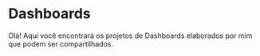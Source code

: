 # Dashboards
Olá! Aqui você encontrará os projetos de Dashboards elaborados por mim que podem ser compartilhados.
